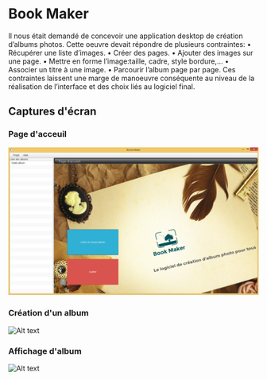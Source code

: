 




# Book Maker

Il nous était demandé de concevoir une application desktop de création d’albums photos. Cette oeuvre devait répondre de plusieurs contraintes:
•	Récupérer une liste d’images.
•	Créer des pages.
•	Ajouter des images sur une page.
•	Mettre en forme l’image:taille, cadre, style bordure,...
•	Associer un titre à une image.
•	Parcourir l’album page par page.
Ces contraintes laissent une marge de manoeuvre conséquente au niveau de la réalisation de l’interface et des choix liés au logiciel final.

## Captures d'écran

### Page d'acceuil
![Alt text](images/Accueil.PNG?raw=true "Page d'accueil")

### Création d'un album
![Alt text](images/Créationalbum.PNG?raw=true "Création d'un album")

### Affichage d'album
![Alt text](images/Album?raw=true "Album")
